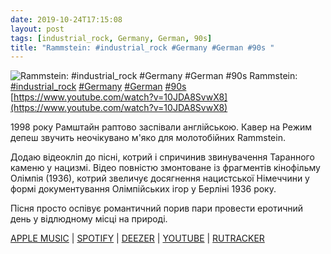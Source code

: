 ```yaml
---
date: 2019-10-24T17:15:08
layout: post
tags: [industrial_rock, Germany, German, 90s]
title: "Rammstein: #industrial_rock #Germany #German #90s "
---
```

![Rammstein: #industrial_rock #Germany #German #90s ](https://i.ytimg.com/vi/10JDA8SvwX8/maxresdefault.jpg)
Rammstein: [#industrial_rock](/tags/#industrial_rock) [#Germany](/tags/#Germany) [#German](/tags/#German) [#90s](/tags/#90s) [https://www.youtube.com/watch?v=10JDA8SvwX8](https://www.youtube.com/watch?v=10JDA8SvwX8)

1998 року Рамштайн раптово заспівали англійською. Кавер на Режим депеш звучить неочікувано м&#39;яко для молотобійних Rammstein.

Додаю відеокліп до пісні, котрий і спричинив звинувачення Таранного каменю у нацизмі. Відео повністю змонтоване із фрагментів кінофільму Олімпія (1936), котрий звеличує досягнення нацистської Німеччини у формі документування Олімпійських ігор у Берліні 1936 року.

Пісня просто оспівує романтичний порив пари провести еротичний день у відлюдному місці на природі.

[APPLE MUSIC](https://music.apple.com/us/album/rarit%C3%A4ten-1994-2012/1443279770) | [SPOTIFY](https://open.spotify.com/album/5Wn5RVUvHDKi1saTjeQkyI) | [DEEZER](https://www.deezer.com/album/430798?utm_source=deezer&amp;utm_content=album-430798&amp;utm_term=1601611822_1571926405&amp;utm_medium=web) | [YOUTUBE](https://www.youtube.com/playlist?list=PLFI4qRuYmesB1HeLY8UIdiiSDO98X0YJf) | [RUTRACKER](https://rutracker.org/forum/viewtopic.php?t=5732323)